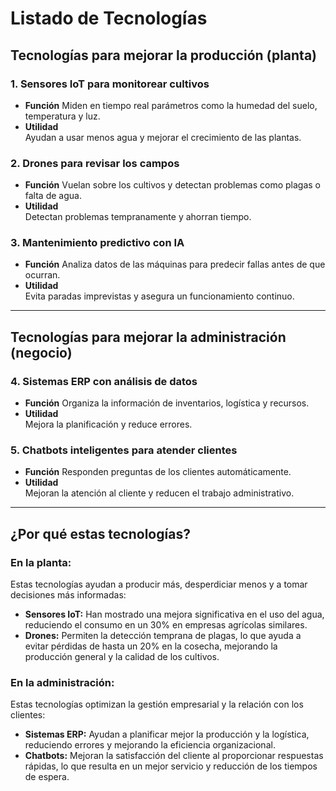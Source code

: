 # Listado de Tecnologías

## Tecnologías para mejorar la producción (planta)

### 1. Sensores IoT para monitorear cultivos
- **Función**
  Miden en tiempo real parámetros como la humedad del suelo, temperatura y luz.
- **Utilidad**  
  Ayudan a usar menos agua y mejorar el crecimiento de las plantas.

### 2. Drones para revisar los campos
- **Función**
  Vuelan sobre los cultivos y detectan problemas como plagas o falta de agua.
- **Utilidad**  
  Detectan problemas tempranamente y ahorran tiempo.

### 3. Mantenimiento predictivo con IA
- **Función**
  Analiza datos de las máquinas para predecir fallas antes de que ocurran.
- **Utilidad**   
  Evita paradas imprevistas y asegura un funcionamiento continuo.

---

## Tecnologías para mejorar la administración (negocio)

### 4. Sistemas ERP con análisis de datos
- **Función** 
  Organiza la información de inventarios, logística y recursos.
- **Utilidad**  
  Mejora la planificación y reduce errores.

### 5. Chatbots inteligentes para atender clientes
- **Función**
  Responden preguntas de los clientes automáticamente.
- **Utilidad**    
  Mejoran la atención al cliente y reducen el trabajo administrativo.

---

## ¿Por qué estas tecnologías?

### En la planta:
Estas tecnologías ayudan a producir más, desperdiciar menos y a tomar decisiones más informadas:
- **Sensores IoT:** Han mostrado una mejora significativa en el uso del agua, reduciendo el consumo en un 30% en empresas agrícolas similares.
- **Drones:** Permiten la detección temprana de plagas, lo que ayuda a evitar pérdidas de hasta un 20% en la cosecha, mejorando la producción general y la calidad de los cultivos.

### En la administración:
Estas tecnologías optimizan la gestión empresarial y la relación con los clientes:
- **Sistemas ERP:** Ayudan a planificar mejor la producción y la logística, reduciendo errores y mejorando la eficiencia organizacional.
- **Chatbots:** Mejoran la satisfacción del cliente al proporcionar respuestas rápidas, lo que resulta en un mejor servicio y reducción de los tiempos de espera.
